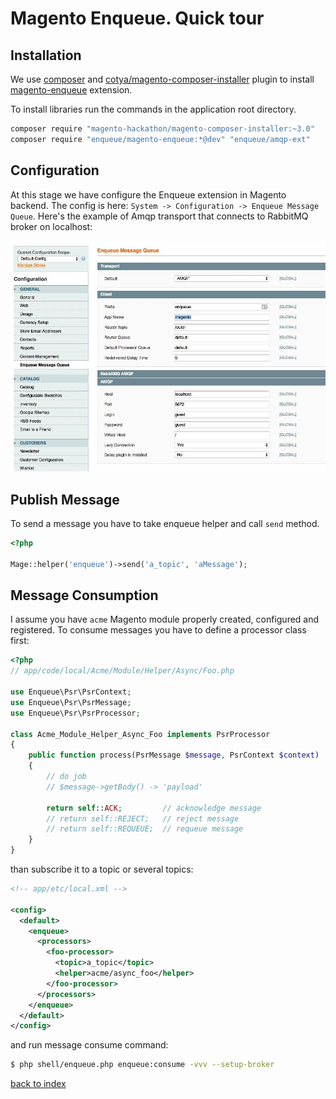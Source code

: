 # Magento Enqueue. Quick tour

## Installation

We use [composer](https://getcomposer.org/) and [cotya/magento-composer-installer](https://github.com/Cotya/magento-composer-installer) plugin to install [magento-enqueue](https://github.com/php-enqueue/magento-enqueue) extension.

To install libraries run the commands in the application root directory.

```bash
composer require "magento-hackathon/magento-composer-installer:~3.0"
composer require "enqueue/magento-enqueue:*@dev" "enqueue/amqp-ext"
```

## Configuration

At this stage we have configure the Enqueue extension in Magento backend. 
The config is here: `System -> Configuration -> Enqueue Message Queue`.
Here's the example of Amqp transport that connects to RabbitMQ broker on localhost:
 

![Сonfiguration](../images/magento_enqueue_configuration.jpeg)

## Publish Message

To send a message you have to take enqueue helper and call `send` method.

```php
<?php

Mage::helper('enqueue')->send('a_topic', 'aMessage');
```

## Message Consumption

I assume you have `acme` Magento module properly created, configured and registered. 
To consume messages you have to define a processor class first: 

```php
<?php
// app/code/local/Acme/Module/Helper/Async/Foo.php

use Enqueue\Psr\PsrContext;
use Enqueue\Psr\PsrMessage;
use Enqueue\Psr\PsrProcessor;

class Acme_Module_Helper_Async_Foo implements PsrProcessor
{
    public function process(PsrMessage $message, PsrContext $context)
    {
        // do job
        // $message->getBody() -> 'payload'

        return self::ACK;         // acknowledge message
        // return self::REJECT;   // reject message
        // return self::REQUEUE;  // requeue message
    }
}
```

than subscribe it to a topic or several topics:


```xml
<!-- app/etc/local.xml -->

<config>
  <default>
    <enqueue>
      <processors>
        <foo-processor>
          <topic>a_topic</topic>
          <helper>acme/async_foo</helper>
        </foo-processor>
      </processors>
    </enqueue>
  </default>
</config>
```

and run message consume command:

```bash
$ php shell/enqueue.php enqueue:consume -vvv --setup-broker
```

[back to index](../index.md)
